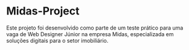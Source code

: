 # Midas-Project
Este projeto foi desenvolvido como parte de um teste prático para uma vaga de Web Designer Júnior na empresa Midas, especializada em soluções digitais para o setor imobiliário.
